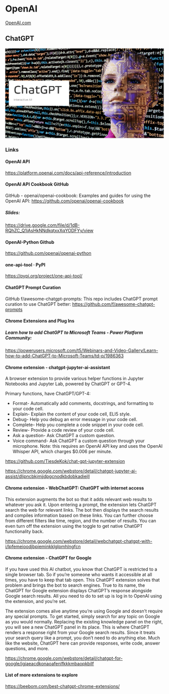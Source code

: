 # OpenAI
[OpenAI.com](https://openai.com/)

## ChatGPT
![Banner](Banner.png)
### Links
#### OpenAI API
https://platform.openai.com/docs/api-reference/introduction

#### OpenAI API Cookbook GitHub
GitHub - openai/openai-cookbook: Examples and guides for using the OpenAI API: https://github.com/openai/openai-cookbook

##### Slides:
https://drive.google.com/file/d/1dB-RQhZC_Q1iAsHkNNdkqtxxXqYODFYy/view

#### OpenAI-Python Github
https://github.com/openai/openai-python

#### one-api-tool · PyPI
https://pypi.org/project/one-api-tool/

#### ChatGPT Prompt Curation 
GitHub f/awesome-chatgpt-prompts: This repo includes ChatGPT prompt curation to use ChatGPT better: https://github.com/f/awesome-chatgpt-prompts
#### Chrome Extensions and Plug Ins
##### Learn how to add ChatGPT to Microsoft Teams - Power Platform Community: 
https://powerusers.microsoft.com/t5/Webinars-and-Video-Gallery/Learn-how-to-add-ChatGPT-to-Microsoft-Teams/td-p/1986363

#### Chrome extension - chatgpt-jupyter-ai-assistant
A browser extension to provide various helper functions in Jupyter Notebooks and Jupyter Lab, powered by ChatGPT or GPT-4.

Primary functions, have ChatGPT/GPT-4:

* Format- Automatically add comments, docstrings, and formatting to your code cell.
* Explain- Explain the content of your code cell, ELI5 style.
* Debug- Help you debug an error message in your code cell.
* Complete- Help you complete a code snippet in your code cell.
* Review- Provide a code review of your code cell.
* Ask a question- Ask ChatGPT a custom question.
* Voice command- Ask ChatGPT a custom question through your microphone.
Note: this requires an OpenAI API key and uses the OpenAI Whisper API, which charges $0.006 per minute.

https://github.com/TiesdeKok/chat-gpt-jupyter-extension

https://chrome.google.com/webstore/detail/chatgpt-jupyter-ai-assist/dlipncbkjmjjdpgcnodkbdobkadiejll

#### Chrome extension - WebChatGPT: ChatGPT with internet access
This extension augments the bot so that it adds relevant web results to whatever you ask it. Upon entering a prompt, the extension lets ChatGPT search the web for relevant links. The bot then displays the search results and compiles information based on these links. You can further choose from different filters like time, region, and the number of results. You can even turn off the extension using the toggle to get native ChatGPT functionality back.

https://chrome.google.com/webstore/detail/webchatgpt-chatgpt-with-i/lpfemeioodjbpieminkklglpmhlngfcn

#### Chrome extension - ChatGPT for Google
If you have used this AI chatbot, you know that ChatGPT is restricted to a single browser tab. So if you’re someone who wants it accessible at all times, you have to keep that tab open. This ChatGPT extension solves that problem and brings the bot to search engines. True to its name, the ChatGPT for Google extension displays ChatGPT’s response alongside Google search results. All you need to do to set up is log in to OpenAI using the extension, and you’re set.

The extension comes alive anytime you’re using Google and doesn’t require any special prompts. To get started, simply search for any topic on Google as you would normally. Replacing the existing knowledge panel on the right, you will see a new ChatGPT panel in its place. This is where ChatGPT renders a response right from your Google search results. Since it treats your search query like a prompt, you don’t need to do anything else. Much like the website, ChatGPT here can provide responses, write code, answer questions, and more.

https://chrome.google.com/webstore/detail/chatgpt-for-google/jgjaeacdkonaoafenlfkkkmbaopkbilf

#### List of more extensions to explore
https://beebom.com/best-chatgpt-chrome-extensions/
